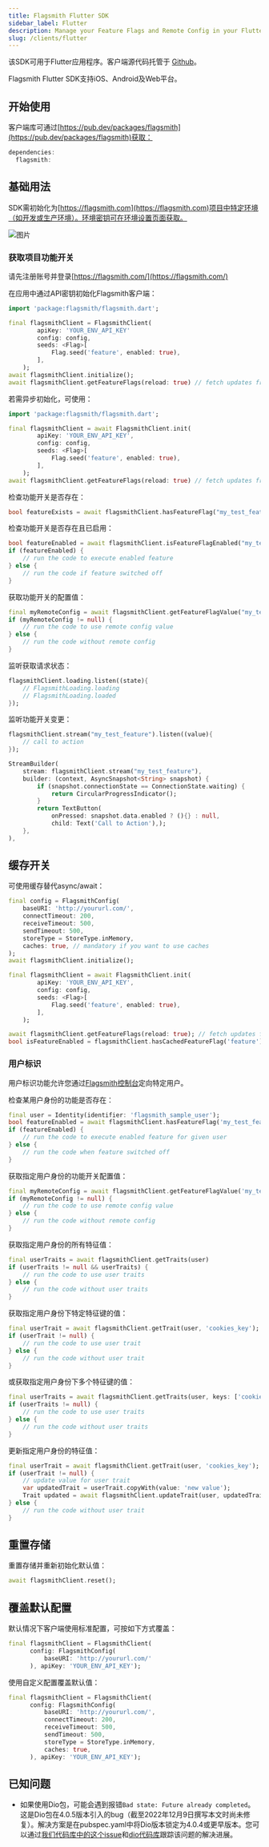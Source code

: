 ```yaml
---
title: Flagsmith Flutter SDK
sidebar_label: Flutter
description: Manage your Feature Flags and Remote Config in your Flutter applications.
slug: /clients/flutter
---
```


该SDK可用于Flutter应用程序。客户端源代码托管于
[Github](https://github.com/flagsmith/flagsmith-flutter-client)。

Flagsmith Flutter SDK支持iOS、Android及Web平台。

## 开始使用

客户端库可通过[https://pub.dev/packages/flagsmith](https://pub.dev/packages/flagsmith)获取：

```dart
dependencies:
  flagsmith:
```

## 基础用法

SDK需初始化为[https://flagsmith.com](https://flagsmith.com)项目中特定环境（如开发或生产环境）。环境密钥可在环境设置页面获取。

![图片](/img/api-key.png)

### 获取项目功能开关

请先注册账号并登录[https://flagsmith.com/](https://flagsmith.com/)

在应用中通过API密钥初始化Flagsmith客户端：

```dart
import 'package:flagsmith/flagsmith.dart';

final flagsmithClient = FlagsmithClient(
        apiKey: 'YOUR_ENV_API_KEY'
        config: config,
        seeds: <Flag>[
            Flag.seed('feature', enabled: true),
        ],
    );
await flagsmithClient.initialize();
await flagsmithClient.getFeatureFlags(reload: true) // fetch updates from api
```

若需异步初始化，可使用：

```dart
import 'package:flagsmith/flagsmith.dart';

final flagsmithClient = await FlagsmithClient.init(
        apiKey: 'YOUR_ENV_API_KEY',
        config: config,
        seeds: <Flag>[
            Flag.seed('feature', enabled: true),
        ],
    );
await flagsmithClient.getFeatureFlags(reload: true) // fetch updates from api
```

检查功能开关是否存在：

```dart
bool featureExists = await flagsmithClient.hasFeatureFlag("my_test_feature");
```

检查功能开关是否存在且已启用：

```dart
bool featureEnabled = await flagsmithClient.isFeatureFlagEnabled("my_test_feature");
if (featureEnabled) {
    // run the code to execute enabled feature
} else {
    // run the code if feature switched off
}
```

获取功能开关的配置值：

```dart
final myRemoteConfig = await flagsmithClient.getFeatureFlagValue("my_test_feature");
if (myRemoteConfig != null) {
    // run the code to use remote config value
} else {
    // run the code without remote config
}
```

监听获取请求状态：

```dart
flagsmithClient.loading.listen((state){
    // FlagsmithLoading.loading
    // FlagsmithLoading.loaded
});
```

监听功能开关变更：

```dart
flagsmithClient.stream("my_test_feature").listen((value){
    // call to action
});
```

```dart
StreamBuilder(
    stream: flagsmithClient.stream("my_test_feature"),
    builder: (context, AsyncSnapshot<String> snapshot) {
        if (snapshot.connectionState == ConnectionState.waiting) {
            return CircularProgressIndicator();
        }
        return TextButton(
            onPressed: snapshot.data.enabled ? (){} : null,
            child: Text('Call to Action'),);
    },
),
```

## 缓存开关

可使用缓存替代async/await：

```dart
final config = FlagsmithConfig(
    baseURI: 'http://yoururl.com/',
    connectTimeout: 200,
    receiveTimeout: 500,
    sendTimeout: 500,
    storeType = StoreType.inMemory,
    caches: true, // mandatory if you want to use caches
);
await flagsmithClient.initialize();

final flagsmithClient = await FlagsmithClient.init(
        apiKey: 'YOUR_ENV_API_KEY',
        config: config,
        seeds: <Flag>[
            Flag.seed('feature', enabled: true),
        ],
    );

await flagsmithClient.getFeatureFlags(reload: true); // fetch updates from api
bool isFeatureEnabled = flagsmithClient.hasCachedFeatureFlag('feature');
```

### 用户标识

用户标识功能允许您通过[Flagsmith控制台](https://flagsmith.com/)定向特定用户。

检查某用户身份的功能是否存在：

```dart
final user = Identity(identifier: 'flagsmith_sample_user');
bool featureEnabled = await flagsmithClient.hasFeatureFlag('my_test_feature', user: user);
if (featureEnabled) {
    // run the code to execute enabled feature for given user
} else {
    // run the code when feature switched off
}
```

获取指定用户身份的功能开关配置值：

```dart
final myRemoteConfig = await flagsmithClient.getFeatureFlagValue('my_test_feature', user: user);
if (myRemoteConfig != null) {
    // run the code to use remote config value
} else {
    // run the code without remote config
}
```

获取指定用户身份的所有特征值：

```dart
final userTraits = await flagsmithClient.getTraits(user)
if (userTraits != null && userTraits) {
    // run the code to use user traits
} else {
    // run the code without user traits
}
```

获取指定用户身份下特定特征键的值：

```dart
final userTrait = await flagsmithClient.getTrait(user, 'cookies_key');
if (userTrait != null) {
    // run the code to use user trait
} else {
    // run the code without user trait
}
```

或获取指定用户身份下多个特征键的值：

```dart
final userTraits = await flagsmithClient.getTraits(user, keys: ['cookies_key', 'other_trait']);
if (userTraits != null) {
    // run the code to use user traits
} else {
    // run the code without user traits
}
```

更新指定用户身份的特征值：

```dart
final userTrait = await flagsmithClient.getTrait(user, 'cookies_key');
if (userTrait != null) {
    // update value for user trait
    var updatedTrait = userTrait.copyWith(value: 'new value');
    Trait updated = await flagsmithClient.updateTrait(user, updatedTrait);
} else {
    // run the code without user trait
}
```

## 重置存储

重置存储并重新初始化默认值：

```dart
await flagsmithClient.reset();
```

## 覆盖默认配置

默认情况下客户端使用标准配置，可按如下方式覆盖：

```dart
final flagsmithClient = FlagsmithClient(
      config: FlagsmithConfig(
          baseURI: 'http://yoururl.com/'
      ), apiKey: 'YOUR_ENV_API_KEY');
```

使用自定义配置覆盖默认值：

```dart
final flagsmithClient = FlagsmithClient(
      config: FlagsmithConfig(
          baseURI: 'http://yoururl.com/',
          connectTimeout: 200,
          receiveTimeout: 500,
          sendTimeout: 500,
          storeType = StoreType.inMemory,
          caches: true,
      ), apiKey: 'YOUR_ENV_API_KEY');
```

## 已知问题

- 如果使用Dio包，可能会遇到报错`Bad state: Future already completed`。这是Dio包在4.0.5版本引入的bug（截至2022年12月9日撰写本文时尚未修复）。解决方案是在pubspec.yaml中将Dio版本锁定为4.0.4或更早版本。您可以通过[我们代码库中的这个issue](https://github.com/Flagsmith/flagsmith-flutter-client/issues/45)和[dio代码库](https://github.com/flutterchina/dio/pull/1550)跟踪该问题的解决进展。